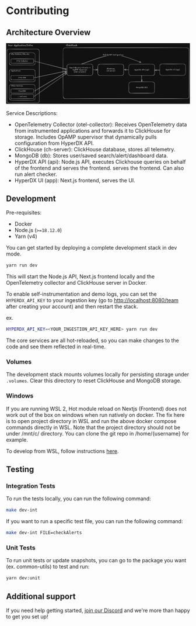 # Contributing

## Architecture Overview

![architecture](./.github/images/architecture.png)

Service Descriptions:

- OpenTelemetry Collector (otel-collector): Receives OpenTelemetry data from
  instrumented applications and forwards it to ClickHouse for storage. Includes
  OpAMP supervisor that dynamically pulls configuration from HyperDX API.
- ClickHouse (ch-server): ClickHouse database, stores all telemetry.
- MongoDB (db): Stores user/saved search/alert/dashboard data.
- HyperDX API (api): Node.js API, executes Clickhouse queries on behalf of the
  frontend and serves the frontend. serves the frontend. Can also run alert
  checker.
- HyperDX UI (app): Next.js frontend, serves the UI.

## Development

Pre-requisites:

- Docker
- Node.js (`>=18.12.0`)
- Yarn (v4)

You can get started by deploying a complete development stack in dev mode.

```bash
yarn run dev
```

This will start the Node.js API, Next.js frontend locally and the OpenTelemetry
collector and ClickHouse server in Docker.

To enable self-instrumentation and demo logs, you can set the `HYPERDX_API_KEY`
to your ingestion key (go to
[http://localhost:8080/team](http://localhost:8080/team) after creating your
account) and then restart the stack.

ex.

```sh
HYPERDX_API_KEY=<YOUR_INGESTION_API_KEY_HERE> yarn run dev
```

The core services are all hot-reloaded, so you can make changes to the code and
see them reflected in real-time.

### Volumes

The development stack mounts volumes locally for persisting storage under
`.volumes`. Clear this directory to reset ClickHouse and MongoDB storage.

### Windows

If you are running WSL 2, Hot module reload on Nextjs (Frontend) does not work
out of the box on windows when run natively on docker. The fix here is to open
project directory in WSL and run the above docker compose commands directly in
WSL. Note that the project directory should not be under /mnt/c/ directory. You
can clone the git repo in /home/{username} for example.

To develop from WSL, follow instructions
[here](https://code.visualstudio.com/docs/remote/wsl).

## Testing

### Integration Tests

To run the tests locally, you can run the following command:

```bash
make dev-int
```

If you want to run a specific test file, you can run the following command:

```bash
make dev-int FILE=checkAlerts
```

### Unit Tests

To run unit tests or update snapshots, you can go to the package you want (ex.
common-utils) to test and run:

```bash
yarn dev:unit
```

## Additional support

If you need help getting started,
[join our Discord](https://discord.gg/FErRRKU78j) and we're more than happy to
get you set up!
